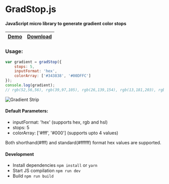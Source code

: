 # GradStop.js

#### JavaScript micro library to generate gradient color stops

| [Demo](http://codepen.io/Siddharth11/full/RPvJmO)  | [Download](https://cdn.rawgit.com/Siddharth11/gradStop.js/b1733056/gradStopUMD.js) |
|---|---|

### Usage:

``` javascript
var gradient = gradStop({
    stops: 5,
    inputFormat: 'hex',
    colorArray: ['#343838', '#00DFFC']
});
console.log(gradient);
// rgb(52,56,56), rgb(39,97,105), rgb(26,139,154), rgb(13,181,203), rgb(0,223,252)
```

<img src="gradient strip.png" alt="Gradient Strip" />

<br />

#### Default Parameters:
 * inputFormat: 'hex' (supports hex, rgb and hsl)
 * stops: 5
 * colorArray: ['#fff', '#000'] \(supports upto 4 values)

Both shorthand(#fff) and standard(#ffffff) format hex values are supported.

#### Development
 - Install dependencies
 `npm install` or `yarn`
 - Start JS compilation
 `npm run dev`
 - Build
 `npm run build`
